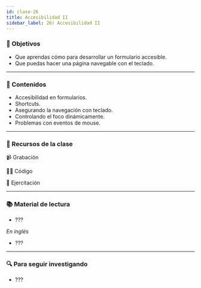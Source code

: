 ```yaml
---
id: clase-26
title: Accesibilidad II
sidebar_label: 26) Accesibilidad II
---
```


### 🏁 Objetivos

- Que aprendas cómo para desarrollar un formulario accesible.
- Que puedas hacer una página navegable con el teclado.

---

### 📝 Contenidos

- Accesibilidad en formularios.
- Shortcuts.
- Asegurando la navegación con teclado.
- Controlando el foco dinámicamente.
- Problemas con eventos de mouse.

---

### 🚀 Recursos de la clase

📹 Grabación

👩‍💻 Código

💪 Ejercitación

---

### 📚 Material de lectura

- ???

_En inglés_

- ???

---

### 🔍 Para seguir investigando

- ???
